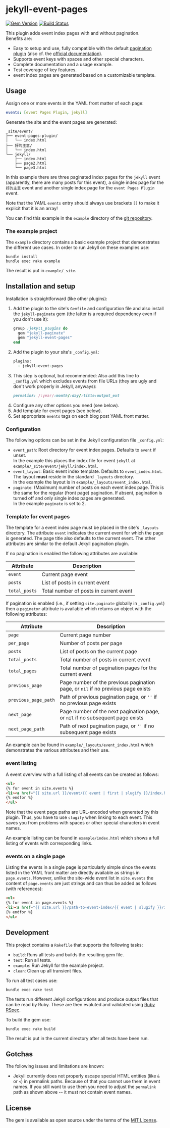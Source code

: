 # jekyll-event-pages

[![Gem Version](https://img.shields.io/gem/v/jekyll-event-pages.svg)](https://rubygems.org/gems/jekyll-event-pages)
[![Build Status](https://travis-ci.org/field-theory/jekyll-event-pages.png?branch=master)](https://travis-ci.org/field-theory/jekyll-event-pages)

This plugin adds event index pages with and without pagination.  
Benefits are:
* Easy to setup and use, fully compatible with the default [pagination
    plugin](https://github.com/jekyll/jekyll-paginate) (also cf. the
    [official documentation](https://jekyllrb.com/docs/pagination/)).
* Supports event keys with spaces and other special characters.
* Complete documentation and a usage example.
* Test coverage of key features.
* event index pages are generated based on a customizable template.

## Usage

Assign one or more events in the YAML front matter of each page:
```yaml
events: [event Pages Plugin, jekyll]
```
Generate the site and the event pages are generated:
```
_site/event/
├── event-pages-plugin/
│   └── index.html
├── 好的主意/
│   └── index.html
└── jekyll/
    ├── index.html
    ├── page2.html
    └── page3.html
```
In this example there are three paginated index pages for the `jekyll`
event (apparently, there are many posts for this event), a
single index page for the `好的主意` event and another single index
page for the `event Pages Plugin` event.

Note that the YAML `events` entry should always use brackets `[]`
to make it explicit that it is an array!

You can find this example in the `example` directory of the
[git repository](https://github.com/field-theory/jekyll-event-pages).

### The example project

The `example` directory contains a basic example project that
demonstrates the different use cases. In order to run Jekyll on these
examples use:
```shell
bundle install
bundle exec rake example
```
The result is put in `example/_site`.

## Installation and setup

Installation is straightforward (like other plugins):
1. Add the plugin to the site's `Gemfile` and configuration file and
   also install the `jekyll-paginate` gem (the latter is a required
   dependency even if you don't use it):
    ```ruby
    group :jekyll_plugins do
      gem "jekyll-paginate"
      gem "jekyll-event-pages"
    end
    ```
2. Add the plugin to your site's `_config.yml`:
    ```ruby
    plugins:
      - jekyll-event-pages
    ```
3. This step is optional, but recommended: Also add this line to
   `_config.yml` which excludes events from file URLs (they are
   ugly and don't work properly in Jekyll, anyways):
   ```ruby
   permalink: /:year/:month/:day/:title:output_ext
   ```
4. Configure any other options you need (see below).
5. Add template for event pages (see below).
6. Set appropriate `events` tags on each blog post YAML front
   matter.

### Configuration

The following options can be set in the Jekyll configuration file
`_config.yml`:
* `event_path`: Root directory for event index pages. Defaults
    to `event` if unset.  
    In the example this places the index file for event `jekyll` at
    `example/_site/event/jekyll/index.html`.
* `event_layout`: Basic event index template. Defaults to
    `event_index.html`. The layout **must** reside in the standard
    `_layouts` directory.  
    In the example the layout is in
    `example/_layouts/event_index.html`.
* `paginate`: (Maximum) number of posts on each event index
    page. This is the same for the regular (front page) pagination. If
    absent, pagination is turned off and only single index pages are
    generated.  
    In the example `paginate` is set to 2.

### Template for event pages

The template for a event index page must be placed in the site's
`_layouts` directory. The attribute `event` indicates the current
event for which the page is generated. The page title also defaults
to the current event. The other attributes are similar to the
default Jekyll pagination plugin.

If no pagination is enabled the following attributes are available:

| Attribute     | Description                               |
| ------------- | ----------------------------------------- |
| `event`    | Current page event                     |
| `posts`       | List of posts in current event         |
| `total_posts` | Total number of posts in current event |

If pagination is enabled (i.e., if setting `site.paginate` globally in
`_config.yml`) then a `paginator` attribute is available which returns
an object with the following attributes:

| Attribute            | Description                                                                      |
| -------------------- | -------------------------------------------------------------------------------- |
| `page`               | Current page number                                                              |
| `per_page`           | Number of posts per page                                                         |
| `posts`              | List of posts on the current page                                                |
| `total_posts`        | Total number of posts in current event                                        |
| `total_pages`        | Total number of pagination pages for the current event                        |
| `previous_page`      | Page number of the previous pagination page, or `nil` if no previous page exists |
| `previous_page_path` | Path of previous pagination page, or `''` if no previous page exists             |
| `next_page`          | Page number of the next pagination page, or `nil` if no subsequent page exists   |
| `next_page_path`     | Path of next pagination page, or `''` if no subsequent page exists               |

An example can be found in `example/_layouts/event_index.html`
which demonstrates the various attributes and their use.

### event listing

A event overview with a full listing of all events can be
created as follows:
```html
<ul>
{% for event in site.events %}
<li><a href="{{ site.url }}/event/{{ event | first | slugify }}/index.html">{{ event | first }}</a></li>
{% endfor %}
</ul>
```
Note that the event page paths are URL-encoded when generated by
this plugin. Thus, you have to use `slugify` when linking to each
event. This saves you from problems with spaces or other special
characters in event names.

An example listing can be found in `example/index.html` which
shows a full listing of events with corresponding links.

### events on a single page

Listing the events in a single page is particularly simple since
the events listed in the YAML front matter are directly available
as strings in `page.events`.  However, unlike the site-wide
event list in `site.events` the content of `page.events`
are just strings and can thus be added as follows (with references):
```html
<ul>
{% for event in page.events %}
<li><a href="{{ site.url }}/path-to-event-index/{{ event | slugify }}/index.html">{{ event }}</a></li>
{% endfor %}
</ul>
```

## Development

This project contains a `Rakefile` that supports the following
tasks:
* `build`: Runs all tests and builds the resulting gem file.
* `test`: Run all tests.
* `example`: Run Jekyll for the example project.
* `clean`: Clean up all transient files.

To run all test cases use:
```shell
bundle exec rake test
```
The tests run different Jekyll configurations and produce output files
that can be read by Ruby. These are then evaluted and validated using
[Ruby RSpec](http://rspec.info).

To build the gem use:
```shell
bundle exec rake build
```
The result is put in the current directory after all tests have been
run.

## Gotchas

The following issues and limitations are known:
* Jekyll currently does not properly escape special HTML entities
  (like `&` or `<`) in permalink paths. Because of that you cannot use
  them in event names. If you still want to use them you need to
  adjust the `permalink` path as shown above -- it must not contain
  event names.

## License

The gem is available as open source under the terms of the [MIT
License](https://github.com/field-theory/jekyll-event-pages/blob/master/LICENSE).
